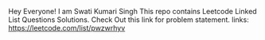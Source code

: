 Hey Everyone!
I am Swati Kumari Singh
This repo contains Leetcode Linked List Questions Solutions.
Check Out this link for problem statement. links: https://leetcode.com/list/pwzwrhyv

